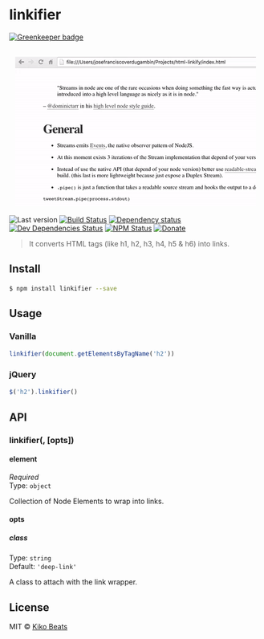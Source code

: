 # linkifier

[![Greenkeeper badge](https://badges.greenkeeper.io/Kikobeats/linkifier.svg)](https://greenkeeper.io/)

<p align="center">
  <br>
  <img src="demo.gif" alt="linkifier">
  <br>
</p>

![Last version](https://img.shields.io/github/tag/Kikobeats/linkifier.svg?style=flat-square)
[![Build Status](https://img.shields.io/travis/Kikobeats/linkifier/master.svg?style=flat-square)](https://travis-ci.org/Kikobeats/linkifier)
[![Dependency status](https://img.shields.io/david/Kikobeats/linkifier.svg?style=flat-square)](https://david-dm.org/Kikobeats/linkifier)
[![Dev Dependencies Status](https://img.shields.io/david/dev/Kikobeats/linkifier.svg?style=flat-square)](https://david-dm.org/Kikobeats/linkifier#info=devDependencies)
[![NPM Status](https://img.shields.io/npm/dm/linkifier.svg?style=flat-square)](https://www.npmjs.org/package/linkifier)
[![Donate](https://img.shields.io/badge/donate-paypal-blue.svg?style=flat-square)](https://paypal.me/Kikobeats)

> It converts HTML tags (like h1, h2, h3, h4, h5 & h6) into links.

## Install

```bash
$ npm install linkifier --save
```

## Usage

### Vanilla

```js
linkifier(document.getElementsByTagName('h2'))
```

### jQuery

```js
$('h2').linkifier()
```

## API

### linkifier(<elements>, [opts])

#### element

*Required*<br>
Type: `object`

Collection of Node Elements to wrap into links.

#### opts

##### class

Type: `string`<br>
Default: `'deep-link'`

A class to attach with the link wrapper.

## License

MIT © [Kiko Beats](http://kikobeats.com)
